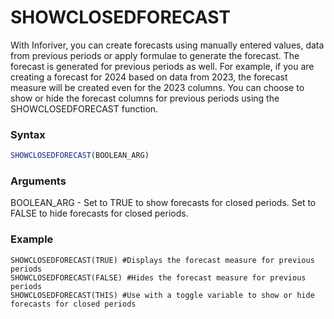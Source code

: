 # SHOWCLOSEDFORECAST

With Inforiver, you can create  forecasts using manually entered values, data from previous periods or apply formulae to generate the forecast. The forecast is generated for previous periods as well. For example, if you are creating a forecast for 2024 based on data from 2023, the forecast measure will be created even for the 2023 columns. You can choose to show or hide the forecast columns for previous periods using the SHOWCLOSEDFORECAST function.

### Syntax

```javascript
SHOWCLOSEDFORECAST(BOOLEAN_ARG)
```

### Arguments

BOOLEAN\_ARG - Set to TRUE to show forecasts for closed periods. Set to FALSE to hide forecasts for closed periods.

### Example

```
SHOWCLOSEDFORECAST(TRUE) #Displays the forecast measure for previous periods
SHOWCLOSEDFORECAST(FALSE) #Hides the forecast measure for previous periods
SHOWCLOSEDFORECAST(THIS) #Use with a toggle variable to show or hide forecasts for closed periods
```

